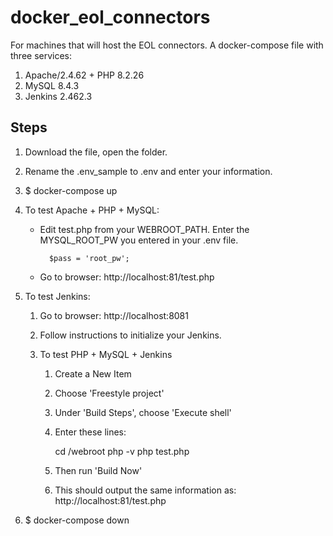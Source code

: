 # docker_eol_connectors

For machines that will host the EOL connectors.
A docker-compose file with three services:

1. Apache/2.4.62 + PHP 8.2.26
2. MySQL 8.4.3
3. Jenkins 2.462.3

## Steps

1. Download the file, open the folder.
2. Rename the .env_sample to .env and enter your information.
3. $ docker-compose up
4. To test Apache + PHP + MySQL:
      - Edit test.php from your WEBROOT_PATH. Enter the MYSQL_ROOT_PW you entered in your .env file.
        
              $pass = 'root_pw';
        
      - Go to browser: http://localhost:81/test.php
5. To test Jenkins:

   1. Go to browser: http://localhost:8081
   2. Follow instructions to initialize your Jenkins.
   3. To test PHP + MySQL + Jenkins

      1. Create a New Item
      2. Choose 'Freestyle project'
      3. Under 'Build Steps', choose 'Execute shell'
      4. Enter these lines:
        
         cd /webroot
         php -v
         php test.php
        
         
           
           
           
      
      6. Then run 'Build Now'
      7. This should output the same information as: http://localhost:81/test.php

6. $ docker-compose down
